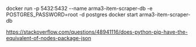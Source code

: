 docker run -p 5432:5432 --name arma3-item-scraper-db -e POSTGRES_PASSWORD=root -d postgres
docker start arma3-item-scraper-db

https://stackoverflow.com/questions/48941116/does-python-pip-have-the-equivalent-of-nodes-package-json

